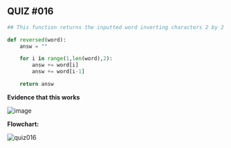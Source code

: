## QUIZ #016

```.py
## This function returns the inputted word inverting characters 2 by 2

def reversed(word):
    answ = ""

    for i in range(1,len(word),2):
        answ += word[i]
        answ += word[i-1]

    return answ
```

**Evidence that this works**

![image](https://user-images.githubusercontent.com/88994602/144292320-3b1a5504-33ec-4f10-a601-ad0ac918c601.png)

**Flowchart:**

![quiz016](https://user-images.githubusercontent.com/88994602/145294311-93515b2b-c831-401d-bf08-2dac84511bfe.png)
